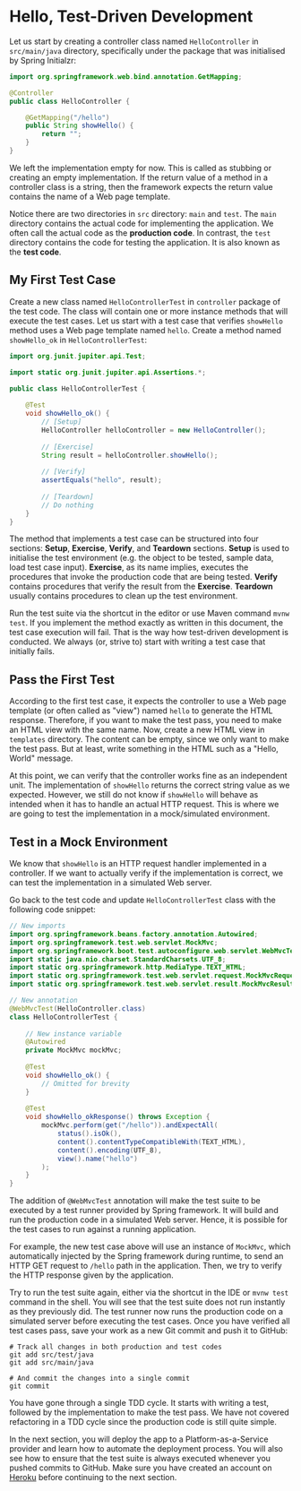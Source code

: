 # Hello, Test-Driven Development

Let us start by creating a controller class named `HelloController` in `src/main/java` directory,
specifically under the package that was initialised by Spring Initialzr:

```java
import org.springframework.web.bind.annotation.GetMapping;

@Controller
public class HelloController {

    @GetMapping("/hello")
    public String showHello() {
        return "";
    }
}
```

We left the implementation empty for now.
This is called as stubbing or creating an empty implementation. 
If the return value of a method in a controller class is a string,
then the framework expects the return value contains the name of a Web page template.

Notice there are two directories in `src` directory: `main` and `test`.
The `main` directory contains the actual code for implementing the application.
We often call the actual code as the **production code**.
In contrast, the `test` directory contains the code for testing the application.
It is also known as the **test code**.

## My First Test Case

Create a new class named `HelloControllerTest` in `controller` package of the test code.
The class will contain one or more instance methods that will execute the test cases.
Let us start with a test case that verifies `showHello` method uses a Web page template named `hello`.
Create a method named `showHello_ok` in `HelloControllerTest`:

```java
import org.junit.jupiter.api.Test;

import static org.junit.jupiter.api.Assertions.*;

public class HelloControllerTest {
    
    @Test
    void showHello_ok() {
        // [Setup]
        HelloController helloController = new HelloController();
        
        // [Exercise]
        String result = helloController.showHello();
        
        // [Verify]
        assertEquals("hello", result);
        
        // [Teardown]
        // Do nothing
    }
}
```

The method that implements a test case can be structured into four sections:
**Setup**, **Exercise**, **Verify**, and **Teardown** sections.
**Setup** is used to initialise the test environment (e.g. the object to be tested, sample data, load test case input).
**Exercise**, as its name implies, executes the procedures that invoke the production code that are being tested.
**Verify** contains procedures that verify the result from the **Exercise**.
**Teardown** usually contains procedures to clean up the test environment.

Run the test suite via the shortcut in the editor or use Maven command `mvnw test`.
If you implement the method exactly as written in this document, the test case execution will fail.
That is the way how test-driven development is conducted.
We always (or, strive to) start with writing a test case that initially fails.

## Pass the First Test

According to the first test case, it expects the controller to use a Web page template (or often called as "view") named `hello` to generate the HTML response.
Therefore, if you want to make the test pass, you need to make an HTML view with the same name.
Now, create a new HTML view in `templates` directory.
The content can be empty, since we only want to make the test pass.
But at least, write something in the HTML such as a "Hello, World" message.

At this point, we can verify that the controller works fine as an independent unit.
The implementation of `showHello` returns the correct string value as we expected.
However, we still do not know if `showHello` will behave as intended when it has to handle an actual HTTP request.
This is where we are going to test the implementation in a mock/simulated environment.

## Test in a Mock Environment

We know that `showHello` is an HTTP request handler implemented in a controller.
If we want to actually verify if the implementation is correct,
we can test the implementation in a simulated Web server.

Go back to the test code and update `HelloControllerTest` class with the following code snippet:

```java
// New imports
import org.springframework.beans.factory.annotation.Autowired;
import org.springframework.test.web.servlet.MockMvc;
import org.springframework.boot.test.autoconfigure.web.servlet.WebMvcTest;
import static java.nio.charset.StandardCharsets.UTF_8;
import static org.springframework.http.MediaType.TEXT_HTML;
import static org.springframework.test.web.servlet.request.MockMvcRequestBuilders.get;
import static org.springframework.test.web.servlet.result.MockMvcResultMatchers.*;

// New annotation
@WebMvcTest(HelloController.class)
class HelloControllerTest {
    
    // New instance variable
    @Autowired
    private MockMvc mockMvc;
    
    @Test
    void showHello_ok() {
        // Omitted for brevity
    } 
    
    @Test
    void showHello_okResponse() throws Exception {
        mockMvc.perform(get("/hello")).andExpectAll(
            status().isOk(),
            content().contentTypeCompatibleWith(TEXT_HTML),
            content().encoding(UTF_8),
            view().name("hello")
        );
    }
}
```

The addition of `@WebMvcTest` annotation will make the test suite
to be executed by a test runner provided by Spring framework.
It will build and run the production code in a simulated Web server.
Hence, it is possible for the test cases to run against a running application.

For example, the new test case above will use an instance of `MockMvc`,
which automatically injected by the Spring framework during runtime,
to send an HTTP GET request to `/hello` path in the application.
Then, we try to verify the HTTP response given by the application.

Try to run the test suite again, either via the shortcut in the IDE or `mvnw test` command in the shell.
You will see that the test suite does not run instantly as they previously did.
The test runner now runs the production code on a simulated server before executing the test cases.
Once you have verified all test cases pass, save your work as a new Git commit and push it to GitHub:

```shell
# Track all changes in both production and test codes
git add src/test/java
git add src/main/java

# And commit the changes into a single commit 
git commit
```

You have gone through a single TDD cycle.
It starts with writing a test, followed by the implementation to make the test pass.
We have not covered refactoring in a TDD cycle since the production code is still quite simple.

In the next section, you will deploy the app to a Platform-as-a-Service provider and learn how to automate the deployment process.
You will also see how to ensure that the test suite is always executed whenever you pushed commits to GitHub.
Make sure you have created an account on [Heroku](https://www.heroku.com) before continuing to the next section.
